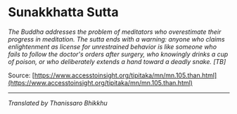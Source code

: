 # Sunakkhatta Sutta

*The Buddha addresses the problem of meditators who overestimate their progress in meditation. The sutta ends with a warning: anyone who claims enlightenment as license for unrestrained behavior is like someone who fails to follow the doctor's orders after surgery, who knowingly drinks a cup of poison, or who deliberately extends a hand toward a deadly snake. [TB]*

Source: [https://www.accesstoinsight.org/tipitaka/mn/mn.105.than.html](https://www.accesstoinsight.org/tipitaka/mn/mn.105.than.html)

---

*Translated by Thanissaro Bhikkhu*